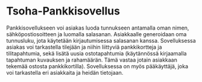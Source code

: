 # Tsoha-Pankkisovellus

Pankkisovellukseen voi asiakas luoda tunnukseen antamalla oman nimen, sähköpostiosoitteen ja luomalla salasanan. Asiakkaalle generoidaan oma tunnusluku, jota käytetään kirjautumisessa salasanan kanssa. Sovelluksessa asiakas voi tarkastella tilejään ja niihin liittyviä pankkikortteja ja tilitapahtumia, sekä lisätä uusia ostotapahtumia (käytännössä kirjaamalla tapahtuman kuvauksen ja rahamäärän. Tämä vastaa jotain asiakkaan tekemää ostosta pankkikortilla). Sovelluksessa on myös pääkäyttäjä, joka voi tarkastella eri asiakkaita ja heidän tietojaan. 
